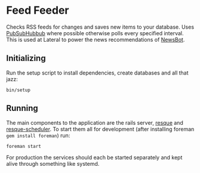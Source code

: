 # Feed Feeder

Checks RSS feeds for changes and saves new items to your database. Uses [PubSubHubbub](https://github.com/pubsubhubbub/PubSubHubbub) where possible otherwise polls every specified interval. This is used at Lateral to power the news recommendations of [NewsBot](https://getnewsbot.com/).

## Initializing

Run the setup script to install dependencies, create databases and all that jazz:

    bin/setup

## Running

The main components to the application are the rails server, [resque](https://github.com/resque/resque) and [resque-scheduler](https://github.com/resque/resque-scheduler). To start them all for development (after installing foreman `gem install foreman`) run:

    foreman start

For production the services should each be started separately and kept alive through something like systemd.
